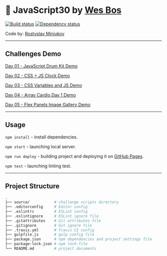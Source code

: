 # :checkered_flag: JavaScript30 by [Wes Bos](https://javascript30.com/)

[![Build status][travis-image]][travis-url] [![Dependency status][dependency-image]][dependency-url]

Code by: [Rostyslav Miniukov](https://github.com/embyth/)

---

## Challenges Demo

[Day 01 - JavaScript Drum Kit Demo](https://embyth.github.io/30-day-js-challenge/01-drum-kit/index.html)

[Day 02 - CSS + JS Clock Demo](https://embyth.github.io/30-day-js-challenge/02-css-js-clock/index.html)

[Day 03 - CSS Variables and JS Demo](https://embyth.github.io/30-day-js-challenge/03-css-vars-and-js/index.html)

[Day 04 - Array Cardio Day 1 Demo](https://embyth.github.io/30-day-js-challenge/04-array-cardio-1/index.html)

[Day 05 - Flex Panels Image Gallery Demo](https://embyth.github.io/30-day-js-challenge/05-flex-panels-image-gallery/index.html)

---

## Usage

`npm install` - install dependencies.

`npm start` - launching local server.

`npm run deploy` - building project and deploying it on [GitHub Pages](https://pages.github.com).

`npm test` - launching linting test.

---

## Project Structure

```bash
.
├── source/           # challenge scripts directory
├── .editorconfig     # Editor config
├── .eslintrc         # ESLint config
├── .eslintignore     # ESLint ignore file
├── .gitattributes    # Git attributes file
├── .gitignore        # Git ignore file
├── .travis.yml       # Travis CI config
├── gulpfile.js       # gulp config file
├── package.json      # npm dependencies and project settings file
├── package-lock.json # npm lock-file
└── README.md         # project documents
```

[travis-image]: https://travis-ci.org/embyth/30-day-js-challenge.svg?branch=master
[travis-url]: https://travis-ci.org/embyth/30-day-js-challenge
[dependency-image]: https://david-dm.org/embyth/30-day-js-challenge/dev-status.svg?style=flat-square
[dependency-url]: https://david-dm.org/embyth/30-day-js-challenge?type=dev
